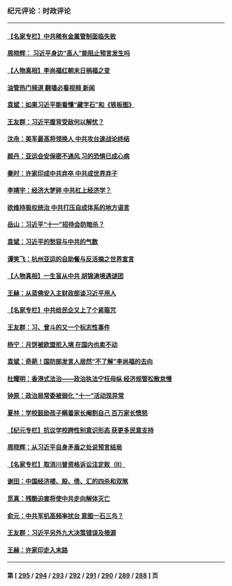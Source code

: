 ### 纪元评论：时政评论
---
#### [【名家专栏】中共稀有金属管制面临失败](../../pages/nsc1025/n14085477.md?10020330) 
#### [周晓辉： 习近平身边“高人”能阻止预言发生吗](../../pages/nsc1025/n14086024.md?10020330) 
#### [【人物真相】李尚福红朝末日祸福之变](../../pages/nsc1025/n14085985.md?10020330) 
#### [油管热门频道 翻墙必看视频 新闻](ok?10020330)
#### [袁斌：如果习近平能看懂“藏字石”和《铁板图》](../../pages/nsc1025/n14085849.md?10020330) 
#### [王友群：习近平腹背受敌何以解忧？](../../pages/nsc1025/n14085619.md?10020330) 
#### [沈舟：美军最高将领换人 中共攻台速战论终结](../../pages/nsc1025/n14085700.md?10020330) 
#### [颜丹：亚运会安保密不通风 习的恐惧已成心病](../../pages/nsc1025/n14085473.md?10020330) 
#### [秦时：许家印成中共弃卒 中共成世界弃子](../../pages/nsc1025/n14085461.md?10020330) 
#### [李靖宇：经济大梦碎 中共杠上经济学？](../../pages/nsc1025/n14085471.md?10020330) 
#### [欲维持极权统治 中共打压自成体系的地方语言](../../pages/nsc1025/n14084641.md?10020330) 
#### [岳山：习近平“十一”招待会防暗杀？](../../pages/nsc1025/n14085314.md?10020330) 
#### [袁斌：习近平的愁容与中共的气数](../../pages/nsc1025/n14085337.md?10020330) 
#### [谭笑飞：杭州亚运的自助餐与反活摘之世界宣言](../../pages/nsc1025/n14085318.md?10020330) 
#### [【人物真相】一生盲从中共 胡锦涛境遇谜团](../../pages/nsc1025/n14084868.md?10020330) 
#### [王赫：从蓝佛安入主财政部谈习近平用人](../../pages/nsc1025/n14084708.md?10020330) 
#### [【名家专栏】中共给民企又上了个紧箍咒](../../pages/nsc1025/n14083358.md?10020330) 
#### [王友群：习、曾斗的又一个标志性事件](../../pages/nsc1025/n14084412.md?10020330) 
#### [杨宁：月饼被欧盟拒入境 在国内也卖不动](../../pages/nsc1025/n14084637.md?10020330) 
#### [袁斌：奇葩！国防部发言人居然“不了解”李尚福的去向](../../pages/nsc1025/n14084258.md?10020330) 
#### [杜耀明：香港式法治——政治执法宁枉毋纵 经济规管松散怠慢](../../pages/nsc1025/n14084064.md?10020330) 
#### [钟原：政治局常委被弱化 “十一”活动现异常](../../pages/nsc1025/n14083841.md?10020330) 
#### [夏林：学校鼓励孩子瞒着家长阉割自己 百万家长愤怒](../../pages/nsc1025/n14083724.md?10020330) 
#### [【纪元专栏】抗议学校跨性别意识形态 获更多民意支持](../../pages/nsc1025/n14083702.md?10020330) 
#### [周晓辉：从习近平自身矛盾之处说预言结局](../../pages/nsc1025/n14083408.md?10020330) 
#### [【名家专栏】取消川普资格诉讼注定败（II）](../../pages/nsc1025/n14083338.md?10020330) 
#### [谢田：中国经济楼、股、债、汇的四杀和双煞](../../pages/nsc1025/n14083430.md?10020330) 
#### [觅真：残酷迫害将使中共走向解体灭亡](../../pages/nsc1025/n14083103.md?10020330) 
#### [俞元：中共军机高频率扰台 意图一石三鸟？](../../pages/nsc1025/n14082855.md?10020330) 
#### [王友群：习近平另外九大决策错误及根源](../../pages/nsc1025/n14082748.md?10020330) 
#### [王赫：许家印走入末路](../../pages/nsc1025/n14082762.md?10020330) 

---
#### 第 [ [295](./295.md?10020330) / [294](./294.md?10020330) / [293](./293.md?10020330) / [292](./292.md?10020330) / [291](./291.md?10020330) / [290](./290.md?10020330) / [289](./289.md?10020330) / [288](./288.md?10020330) ] 页
